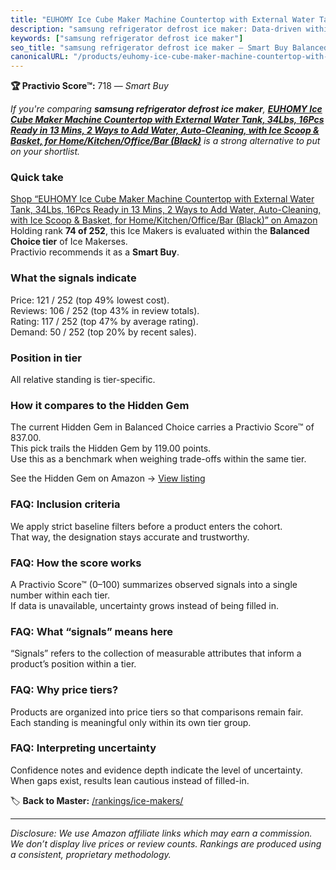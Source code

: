 ```yaml
---
title: "EUHOMY Ice Cube Maker Machine Countertop with External Water Tank, 34Lbs, 16Pcs Ready in 13 Mins, 2 Ways to Add Water, Auto-Cleaning, with Ice Scoop & Basket, for Home/Kitchen/Office/Bar (Black)"
description: "samsung refrigerator defrost ice maker: Data-driven within Balanced Choice ranking using the Practivio Score™. Positioned by quality, value, demand, findabilit…"
keywords: ["samsung refrigerator defrost ice maker"]
seo_title: "samsung refrigerator defrost ice maker — Smart Buy Balanced Choice (2025)"
canonicalURL: "/products/euhomy-ice-cube-maker-machine-countertop-with-external-water-tank-34lbs-16pcs-ready-in-13-mins-2-ways-to-add-water-auto-cleaning-with-ice-scoop-basket-for-homekitchenofficebar-black-B0DD7LZYD2/"
---
```


**🏆 Practivio Score™:** 718 — _Smart Buy_


*If you're comparing **samsung refrigerator defrost ice maker**, **[EUHOMY Ice Cube Maker Machine Countertop with External Water Tank, 34Lbs, 16Pcs Ready in 13 Mins, 2 Ways to Add Water, Auto-Cleaning, with Ice Scoop & Basket, for Home/Kitchen/Office/Bar (Black)](https://www.amazon.com/dp/B0DD7LZYD2?tag=practivio-20)** is a strong alternative to put on your shortlist.*
### Quick take
[Shop “EUHOMY Ice Cube Maker Machine Countertop with External Water Tank, 34Lbs, 16Pcs Ready in 13 Mins, 2 Ways to Add Water, Auto-Cleaning, with Ice Scoop & Basket, for Home/Kitchen/Office/Bar (Black)” on Amazon](https://www.amazon.com/dp/B0DD7LZYD2?tag=practivio-20)
Holding rank **74 of 252**, this Ice Makers is evaluated within the **Balanced Choice tier** of Ice Makerses.  
Practivio recommends it as a **Smart Buy**.

### What the signals indicate
Price: 121 / 252 (top 49% lowest cost).  
Reviews: 106 / 252 (top 43% in review totals).  
Rating: 117 / 252 (top 47% by average rating).  
Demand: 50 / 252 (top 20% by recent sales).

### Position in tier
All relative standing is tier-specific.

### How it compares to the Hidden Gem
The current Hidden Gem in Balanced Choice carries a Practivio Score™ of 837.00.  
This pick trails the Hidden Gem by 119.00 points.  
Use this as a benchmark when weighing trade-offs within the same tier.  

See the Hidden Gem on Amazon → [View listing](https://www.amazon.com/dp/B0C32SGKMJ?tag=practivio-20)

### FAQ: Inclusion criteria
We apply strict baseline filters before a product enters the cohort.  
That way, the designation stays accurate and trustworthy.

### FAQ: How the score works
A Practivio Score™ (0–100) summarizes observed signals into a single number within each tier.  
If data is unavailable, uncertainty grows instead of being filled in.

### FAQ: What “signals” means here
“Signals” refers to the collection of measurable attributes that inform a product’s position within a tier.

### FAQ: Why price tiers?
Products are organized into price tiers so that comparisons remain fair.  
Each standing is meaningful only within its own tier group.

### FAQ: Interpreting uncertainty
Confidence notes and evidence depth indicate the level of uncertainty.  
When gaps exist, results lean cautious instead of filled-in.


🏷️ **Back to Master:** [/rankings/ice-makers/](/rankings/ice-makers/)

---
_Disclosure: We use Amazon affiliate links which may earn a commission. We don’t display live prices or review counts. Rankings are produced using a consistent, proprietary methodology._
